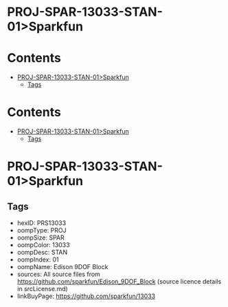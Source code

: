 
PROJ-SPAR-13033-STAN-01>Sparkfun
================================

Contents
========

* [PROJ-SPAR-13033-STAN-01>Sparkfun](#proj-spar-13033-stan-01sparkfun)
	* [Tags](#tags)

Contents
========

* [PROJ-SPAR-13033-STAN-01>Sparkfun](#proj-spar-13033-stan-01sparkfun)
	* [Tags](#tags)

# PROJ-SPAR-13033-STAN-01>Sparkfun

## Tags

- hexID: PRS13033
- oompType: PROJ
- oompSize: SPAR
- oompColor: 13033
- oompDesc: STAN
- oompIndex: 01
- oompName: Edison 9DOF Block
- sources: All source files from https://github.com/sparkfun/Edison_9DOF_Block (source licence details in srcLicense.md)
- linkBuyPage: https://github.com/sparkfun/13033
